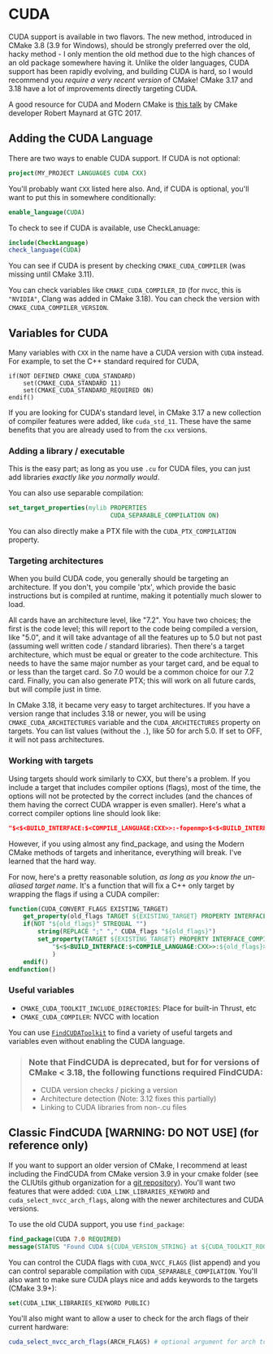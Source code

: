 # CUDA

CUDA support is available in two flavors. The new method, introduced in CMake 3.8 (3.9 for Windows), should be strongly preferred over the old, hacky method - I only mention the old method due to the high chances of an old package somewhere having it. Unlike the older languages, CUDA support has been rapidly evolving, and building CUDA is hard, so I would recommend you _require a very recent version_ of CMake! CMake 3.17 and 3.18 have a lot of improvements directly targeting CUDA.

A good resource for CUDA and Modern CMake is [this talk](http://on-demand.gputechconf.com/gtc/2017/presentation/S7438-robert-maynard-build-systems-combining-cuda-and-machine-learning.pdf) by CMake developer Robert Maynard at GTC 2017.

## Adding the CUDA Language

There are two ways to enable CUDA support. If CUDA is not optional:

```cmake
project(MY_PROJECT LANGUAGES CUDA CXX)
```

You'll probably want `CXX` listed here also. And, if CUDA is optional, you'll
want to put this in somewhere conditionally:

```cmake
enable_language(CUDA)
```

To check to see if CUDA is available, use CheckLanuage:

```cmake
include(CheckLanguage)
check_language(CUDA)
```

You can see if CUDA is present by checking `CMAKE_CUDA_COMPILER` (was missing
until CMake 3.11).

You can check variables like `CMAKE_CUDA_COMPILER_ID` (for nvcc, this is
`"NVIDIA"`, Clang was added in CMake 3.18). You can check the version with
`CMAKE_CUDA_COMPILER_VERSION`.

## Variables for CUDA

Many variables with `CXX` in the name have a CUDA version with `CUDA` instead.
For example, to set the C++ standard required for CUDA,

```
if(NOT DEFINED CMAKE_CUDA_STANDARD)
    set(CMAKE_CUDA_STANDARD 11)
    set(CMAKE_CUDA_STANDARD_REQUIRED ON)
endif()
```

If you are looking for CUDA's standard level, in CMake 3.17 a new collection of
compiler features were added, like `cuda_std_11`. These have the same benefits that
you are already used to from the `cxx` versions.

### Adding a library / executable

This is the easy part; as long as you use `.cu` for CUDA files, you can just add libraries _exactly like you normally would_.

You can also use separable compilation:

```cmake
set_target_properties(mylib PROPERTIES
                            CUDA_SEPARABLE_COMPILATION ON)
```

You can also directly make a PTX file with the `CUDA_PTX_COMPILATION` property.

### Targeting architectures

When you build CUDA code, you generally should be targeting an architecture. If you don't, you compile 'ptx', which provide the basic instructions but is compiled at runtime, making it potentially much slower to load.

All cards have an architecture level, like "7.2". You have two choices; the first is the code level; this will report to the code being compiled a version, like "5.0", and it will take advantage of all the features up to 5.0 but not past (assuming well written code / standard libraries). Then there's a target architecture, which must be equal or greater to the code architecture. This needs to have the same major number as your target card, and be equal to or less than the target card. So 7.0 would be a common choice for our 7.2 card. Finally, you can also generate PTX; this will work on all future cards, but will compile just in time.

In CMake 3.18, it became very easy to target architectures. If you have a version range that includes 3.18 or newer, you will be using `CMAKE_CUDA_ARCHITECTURES` variable and the `CUDA_ARCHITECTURES` property on targets. You can list values (without the `.`), like 50 for arch 5.0. If set to OFF, it will not pass architectures.

### Working with targets

Using targets should work similarly to CXX, but there's a problem. If you include a target that includes compiler options (flags), most of the time, the options will not be protected by the correct includes (and the chances of them having the correct CUDA wrapper is even smaller). Here's what a correct compiler options line should look like:

```cmake
"$<$<BUILD_INTERFACE:$<COMPILE_LANGUAGE:CXX>>:-fopenmp>$<$<BUILD_INTERFACE:$<COMPILE_LANGUAGE:CUDA>>:-Xcompiler=-fopenmp>"
```

However, if you using almost any find_package, and using the Modern CMake methods of targets and inheritance, everything will break. I've learned that the hard way.

For now, here's a pretty reasonable solution, _as long as you know the un-aliased target name_. It's a function that will fix a C++ only target by wrapping the flags if using a CUDA compiler:

```cmake
function(CUDA_CONVERT_FLAGS EXISTING_TARGET)
    get_property(old_flags TARGET ${EXISTING_TARGET} PROPERTY INTERFACE_COMPILE_OPTIONS)
    if(NOT "${old_flags}" STREQUAL "")
        string(REPLACE ";" "," CUDA_flags "${old_flags}")
        set_property(TARGET ${EXISTING_TARGET} PROPERTY INTERFACE_COMPILE_OPTIONS
            "$<$<BUILD_INTERFACE:$<COMPILE_LANGUAGE:CXX>>:${old_flags}>$<$<BUILD_INTERFACE:$<COMPILE_LANGUAGE:CUDA>>:-Xcompiler=${CUDA_flags}>"
            )
    endif()
endfunction()
```

### Useful variables

- `CMAKE_CUDA_TOOLKIT_INCLUDE_DIRECTORIES`: Place for built-in Thrust, etc
- `CMAKE_CUDA_COMPILER`: NVCC with location

You can use
[`FindCUDAToolkit`](https://cmake.org/cmake/help/git-stage/module/FindCUDAToolkit.html)
to find a variety of useful targets and variables even without enabling the
CUDA language.

> ### Note that FindCUDA is deprecated, but for for versions of CMake < 3.18, the following functions required FindCUDA:
>
> - CUDA version checks / picking a version
> - Architecture detection (Note: 3.12 fixes this partially)
> - Linking to CUDA libraries from non-.cu files

## Classic FindCUDA [WARNING: DO NOT USE] (for reference only)

If you want to support an older version of CMake, I recommend at least including the FindCUDA from CMake version 3.9 in your cmake folder (see the CLIUtils github organization for a [git repository](https://github.com/CLIUtils/cuda_support)). You'll want two features that were added: `CUDA_LINK_LIBRARIES_KEYWORD` and `cuda_select_nvcc_arch_flags`, along with the newer architectures and CUDA versions.

To use the old CUDA support, you use `find_package`:

```cmake
find_package(CUDA 7.0 REQUIRED)
message(STATUS "Found CUDA ${CUDA_VERSION_STRING} at ${CUDA_TOOLKIT_ROOT_DIR}")
```

You can control the CUDA flags with `CUDA_NVCC_FLAGS` (list append) and you can control separable compilation with `CUDA_SEPARABLE_COMPILATION`. You'll also want to make sure CUDA plays nice and adds keywords to the targets (CMake 3.9+):

```cmake
set(CUDA_LINK_LIBRARIES_KEYWORD PUBLIC)
```

You'll also might want to allow a user to check for the arch flags of their current hardware:

```cmake
cuda_select_nvcc_arch_flags(ARCH_FLAGS) # optional argument for arch to add
```
